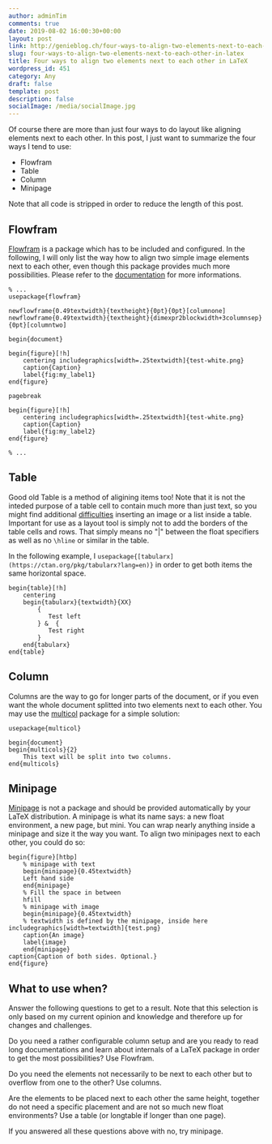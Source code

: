```yaml
---
author: adminTim
comments: true
date: 2019-08-02 16:00:30+00:00
layout: post
link: http://genieblog.ch/four-ways-to-align-two-elements-next-to-each-other-in-latex/
slug: four-ways-to-align-two-elements-next-to-each-other-in-latex
title: Four ways to align two elements next to each other in LaTeX
wordpress_id: 451
category: Any
draft: false
template: post
description: false
socialImage: /media/socialImage.jpg
---
```





Of course there are more than just four ways to do layout like aligning elements next to each other. In this post, I just want to summarize the four ways I tend to use:







  * Flowfram
  * Table
  * Column
  * Minipage






Note that all code is stripped in order to reduce the length of this post. 







## Flowfram







[Flowfram](https://ctan.org/pkg/flowfram?lang=en) is a package which has to be included and configured. In the following, I will only list the way how to align two simple image elements next to each other, even though this package provides much more possibilities. Please refer to the [documentation](http://mirrors.ctan.org/macros/latex/contrib/flowfram/flowfram.pdf) for more informations.






    
    % ...
    usepackage{flowfram}
    
    newflowframe{0.49textwidth}{textheight}{0pt}{0pt}[columnone]
    newflowframe{0.49textwidth}{textheight}{dimexpr2blockwidth+3columnsep}{0pt}[columntwo]
    
    begin{document}
    
    begin{figure}[!h]
        centering includegraphics[width=.25textwidth]{test-white.png}
        caption{Caption}
        label{fig:my_label1}
    end{figure}
    
    pagebreak
    
    begin{figure}[!h]
        centering includegraphics[width=.25textwidth]{test-white.png}
        caption{Caption}
        label{fig:my_label2}
    end{figure}
    
    % ...







## Table







Good old Table is a method of aligining items too! Note that it is not the inteded purpose of a table cell to contain much more than just text, so you might find additional [difficulties](https://tex.stackexchange.com/questions/53061/insert-image-and-list-inside-a-table) inserting an image or a list inside a table. Important for use as a layout tool is simply not to add the borders of the table cells and rows. That simply means no "|" between the float specifiers as well as no `\hline` or similar in the table.







In the following example, I `usepackage{[tabularx](https://ctan.org/pkg/tabularx?lang=en)}` in order to get both items the same horizontal space.






    
    begin{table}[!h]
        centering
        begin{tabularx}{textwidth}{XX}
            {
               Test left
            } &  {
               Test right
            }
        end{tabularx}
    end{table}







## Column







Columns are the way to go for longer parts of the document, or if you even want the whole document splitted into two elements next to each other. You may use the [multicol](https://ctan.org/pkg/multicol?lang=en) package for a simple solution:






    
    usepackage{multicol}
     
    begin{document}
    begin{multicols}{2}
        This text will be split into two columns. 
    end{multicols}







## Minipage







[Minipage](http://www.sascha-frank.com/latex-minipage.html) is not a package and should be provided automatically by your LaTeX distribution. A minipage is what its name says: a new float environment, a new page, but mini. You can wrap nearly anything inside a minipage and size it the way you want. To align two minipages next to each other, you could do so:






    
    begin{figure}[htbp]
    	% minipage with text
    	begin{minipage}{0.45textwidth} 
    	Left hand side
    	end{minipage}
    	% Fill the space in between
    	hfill
    	% minipage with image
    	begin{minipage}{0.45textwidth}
    	% textwidth is defined by the minipage, inside here includegraphics[width=textwidth]{test.png}
    	caption{An image}
    	label{image} 
    	end{minipage}
    caption{Caption of both sides. Optional.}
    end{figure}







## What to use when?







Answer the following questions to get to a result. Note that this selection is only based on my current opinion and knowledge and therefore up for changes and challenges.







Do you need a rather configurable column setup and are you ready to read long documentations and learn about internals of a LaTeX package in order to get the most possibilities? Use Flowfram.







Do you need the elements not necessarily to be next to each other but to overflow from one to the other? Use columns.







Are the elements to be placed next to each other the same height, together do not need a specific placement and are not so much new float environments? Use a table (or longtable if longer than one page).







If you answered all these questions above with no, try minipage. 



